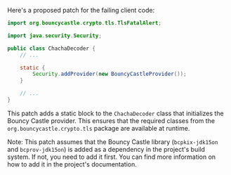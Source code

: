 Here's a proposed patch for the failing client code:
```java
import org.bouncycastle.crypto.tls.TlsFatalAlert;

import java.security.Security;

public class ChachaDecoder {
    // ...

    static {
        Security.addProvider(new BouncyCastleProvider());
    }

    // ...
}
```
This patch adds a static block to the `ChachaDecoder` class that initializes the Bouncy Castle provider. This ensures that the required classes from the `org.bouncycastle.crypto.tls` package are available at runtime.

Note: This patch assumes that the Bouncy Castle library (`bcpkix-jdk15on` and `bcprov-jdk15on`) is added as a dependency in the project's build system. If not, you need to add it first. You can find more information on how to add it in the project's documentation.